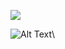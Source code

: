 ![](https://komarev.com/ghpvc/?username=devarshi-ap&color=blueviolet)

![Alt Text](https://2img.net/h/i1169.photobucket.com/albums/r511/InsomniaChaos/squirtle-party.gif)\

